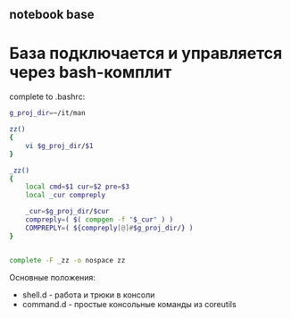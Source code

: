 ## notebook base 
# База подключается и управляется через bash-комплит


complete to .bashrc:  
```bash
g_proj_dir=~/it/man

zz()
{
    vi $g_proj_dir/$1
}

_zz()
{
    local cmd=$1 cur=$2 pre=$3
    local _cur compreply

    _cur=$g_proj_dir/$cur
    compreply=( $( compgen -f "$_cur" ) )
    COMPREPLY=( ${compreply[@]#$g_proj_dir/} )
}


complete -F _zz -o nospace zz

```

Основные положения:  
* shell.d - работа и трюки в консоли  
* command.d - простые консольные команды из coreutils 

